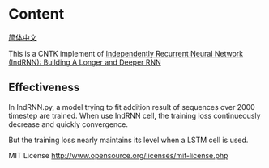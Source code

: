 # Content

[简体中文](/zh-hans/examples/cntk/python/NumpyExperiment/README.md)

This is a CNTK implement of [Independently Recurrent Neural Network (IndRNN): Building A Longer and Deeper RNN](https://arxiv.org/abs/1803.04831)

## Effectiveness
In IndRNN.py, a model trying to fit addition result of sequences over 2000 timestep are trained. When use IndRNN cell, 
the training loss continueously decrease and quickly convergence.

But the training loss nearly maintains its level when a LSTM cell is used.

MIT License 
http://www.opensource.org/licenses/mit-license.php 
